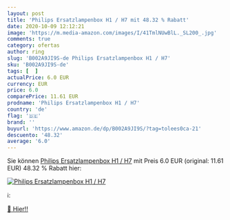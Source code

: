 ```yaml
---
layout: post
title: 'Philips Ersatzlampenbox H1 / H7 mit 48.32 % Rabatt'
date: 2020-10-09 12:12:21
image: 'https://m.media-amazon.com/images/I/41TmlNUwBlL._SL200_.jpg'
comments: true
category: ofertas
author: ring
slug: 'B002A9JI9S-de Philips Ersatzlampenbox H1 / H7'
sku: 'B002A9JI9S-de'
tags: [  ]
actualPrice: 6.0 EUR
currency: EUR
price: 6.0
comparePrice: 11.61 EUR
prodname: 'Philips Ersatzlampenbox H1 / H7'
country: 'de'
flag: '🇩🇪'
brand: ''
buyurl: 'https://www.amazon.de/dp/B002A9JI9S/?tag=tolees0ca-21'
descuento: '48.32'
average: '6.0'
---
```


Sie können [Philips Ersatzlampenbox H1 / H7](https://www.amazon.de/dp/B002A9JI9S/?tag=tolees0ca-21) mit Preis 6.0 EUR (original: 11.61 EUR) 48.32 % Rabatt hier:

[![Philips Ersatzlampenbox H1 / H7](https://m.media-amazon.com/images/I/41TmlNUwBlL._SL200_.jpg)](https://www.amazon.de/dp/B002A9JI9S/?tag=tolees0ca-21)

ℹ️:


[🛒 Hier!!](https://www.amazon.de/dp/B002A9JI9S/?tag=tolees0ca-21)
